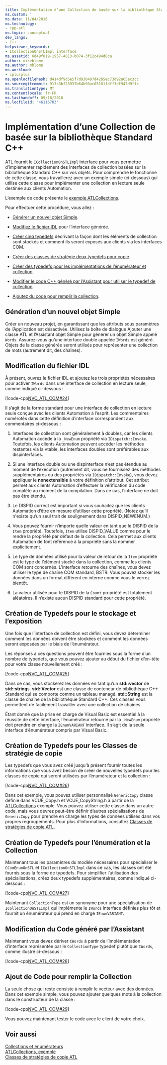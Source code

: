 ```yaml
---
title: Implémentation d’une Collection de basée sur la bibliothèque Standard C++ | Microsoft Docs
ms.custom: ''
ms.date: 11/04/2016
ms.technology:
- cpp-atl
ms.topic: conceptual
dev_langs:
- C++
helpviewer_keywords:
- ICollectionOnSTLImpl interface
ms.assetid: 6d49f819-1957-4813-b074-3f12c494d8ca
author: mikeblome
ms.author: mblome
ms.workload:
- cplusplus
ms.openlocfilehash: d414df9d5e5f7d930497d42b5ec73d92a65ac3cc
ms.sourcegitcommit: 913c3bf23937b64b90ac05181fdff3df947d9f1c
ms.translationtype: MT
ms.contentlocale: fr-FR
ms.lasthandoff: 09/18/2018
ms.locfileid: "46116703"
---
```

# <a name="implementing-a-c-standard-library-based-collection"></a>Implémentation d’une Collection de basée sur la bibliothèque Standard C++

ATL fournit le `ICollectionOnSTLImpl` interface pour vous permettre d’implémenter rapidement des interfaces de collection basées sur la bibliothèque Standard C++ sur vos objets. Pour comprendre le fonctionne de cette classe, vous travaillerez avec un exemple simple (ci-dessous) qui utilise cette classe pour implémenter une collection en lecture seule destinée aux clients Automation.

L’exemple de code présente le [exemple ATLCollections](../visual-cpp-samples.md).

Pour effectuer cette procédure, vous allez :

- [Générer un nouvel objet Simple](#vccongenerating_an_object).

- [Modifiez le fichier IDL](#vcconedit_the_idl) pour l’interface générée.

- [Créer cinq typedefs](#vcconstorage_and_exposure_typedefs) décrivant la façon dont les éléments de collection sont stockés et comment ils seront exposés aux clients via les interfaces COM.

- [Créer des classes de stratégie deux typedefs pour copie](#vcconcopy_classes).

- [Créer des typedefs pour les implémentations de l’énumérateur et collection](#vcconenumeration_and_collection).

- [Modifier le code C++ généré par l’Assistant pour utiliser le typedef de collection](#vcconedit_the_generated_code).

- [Ajoutez du code pour remplir la collection](#vcconpopulate_the_collection).

##  <a name="vccongenerating_an_object"></a> Génération d’un nouvel objet Simple

Créer un nouveau projet, en garantissant que les attributs sous paramètres de l’Application est désactivée. Utilisez la boîte de dialogue Ajouter une classe ATL et l’Assistant objet Simple pour générer un objet Simple appelé `Words`. Assurez-vous qu’une interface double appelée `IWords` est généré. Objets de la classe générée seront utilisés pour représenter une collection de mots (autrement dit, des chaînes).

##  <a name="vcconedit_the_idl"></a> Modification du fichier IDL

À présent, ouvrez le fichier IDL et ajoutez les trois propriétés nécessaires pour activer `IWords` dans une interface de collection en lecture seule, comme indiqué ci-dessous :

[!code-cpp[NVC_ATL_COM#24](../atl/codesnippet/cpp/implementing-an-stl-based-collection_1.idl)]

Il s’agit de la forme standard pour une interface de collection en lecture seule conçue avec les clients Automation à l’esprit. Les commentaires numérotés dans cette définition d’interface correspondent aux commentaires ci-dessous :

1. Interfaces de collection sont généralement à doubles, car les clients Automation accède à la `_NewEnum` propriété via `IDispatch::Invoke`. Toutefois, les clients Automation peuvent accéder les méthodes restantes via la vtable, les interfaces doubles sont préférables aux dispinterfaces.

2. Si une interface double ou une dispinterface n’est pas étendue au moment de l’exécution (autrement dit, vous ne fournissez des méthodes supplémentaires ou des propriétés via `IDispatch::Invoke`), vous devez appliquer le **nonextensible** à votre définition d’attribut. Cet attribut permet aux clients Automation d’effectuer la vérification du code complète au moment de la compilation. Dans ce cas, l’interface ne doit pas être étendu.

3. Le DISPID correct est important si vous souhaitez que les clients Automation d’être en mesure d’utiliser cette propriété. (Notez qu’il n'existe qu’un seul trait de soulignement dans DISPID_NEWENUM.)

4. Vous pouvez fournir n’importe quelle valeur en tant que le DISPID de la `Item` propriété. Toutefois, `Item` utilise DISPID_VALUE comme pour le rendre la propriété par défaut de la collection. Cela permet aux clients Automation de font référence à la propriété sans la nommer explicitement.

5. Le type de données utilisé pour la valeur de retour de la `Item` propriété est le type de l’élément stocké dans la collection, comme les clients COM sont concernés. L’interface retourne des chaînes, vous devez utiliser le type de chaîne COM standard, BSTR. Vous pouvez stocker les données dans un format différent en interne comme vous le verrez bientôt.

6. La valeur utilisée pour le DISPID de la `Count` propriété est totalement aléatoires. Il n’existe aucun DISPID standard pour cette propriété.

##  <a name="vcconstorage_and_exposure_typedefs"></a> Création de Typedefs pour le stockage et l’exposition

Une fois que l’interface de collection est défini, vous devez déterminer comment les données doivent être stockées et comment les données seront exposées par le biais de l’énumérateur.

Les réponses à ces questions peuvent être fournies sous la forme d’un nombre de typedefs, que vous pouvez ajouter au début du fichier d’en-tête pour votre classe nouvellement créé :

[!code-cpp[NVC_ATL_COM#25](../atl/codesnippet/cpp/implementing-an-stl-based-collection_2.h)]

Dans ce cas, vous stockerez les données en tant qu’un **std::vector** de **std::string**s. **std::Vector** est une classe de conteneur de bibliothèque C++ Standard qui se comporte comme un tableau managé. **std::String** est la classe de chaîne de la bibliothèque Standard C++. Ces classes vous permettent de facilement travailler avec une collection de chaînes.

Étant donné que la prise en charge de Visual Basic est essentiel à la réussite de cette interface, l’énumérateur retourné par la `_NewEnum` propriété doit prendre en charge la `IEnumVARIANT` interface. Il s’agit de la seule interface d’énumérateur compris par Visual Basic.

##  <a name="vcconcopy_classes"></a> Création de Typedefs pour les Classes de stratégie de copie

Les typedefs que vous avez créé jusqu'à présent fournir toutes les informations que vous avez besoin de créer de nouvelles typedefs pour les classes de copie qui seront utilisées par l’énumérateur et la collection :

[!code-cpp[NVC_ATL_COM#26](../atl/codesnippet/cpp/implementing-an-stl-based-collection_3.h)]

Dans cet exemple, vous pouvez utiliser personnalisé `GenericCopy` classe définie dans VCUE_Copy.h et VCUE_CopyString.h à partir de la [ATLCollections](../visual-cpp-samples.md) exemple. Vous pouvez utiliser cette classe dans un autre code, mais vous devrez peut-être définir d’autres spécialisations de `GenericCopy` pour prendre en charge les types de données utilisés dans vos propres regroupements. Pour plus d’informations, consultez [Classes de stratégies de copie ATL](../atl/atl-copy-policy-classes.md).

##  <a name="vcconenumeration_and_collection"></a> Création de Typedefs pour l’énumération et la Collection

Maintenant tous les paramètres du modèle nécessaires pour spécialiser le `CComEnumOnSTL` et `ICollectionOnSTLImpl` dans ce cas, les classes ont été fournis sous la forme de typedefs. Pour simplifier l’utilisation des spécialisations, créez deux typedefs supplémentaires, comme indiqué ci-dessous :

[!code-cpp[NVC_ATL_COM#27](../atl/codesnippet/cpp/implementing-an-stl-based-collection_4.h)]

Maintenant `CollectionType` est un synonyme pour une spécialisation de `ICollectionOnSTLImpl` qui implémente le `IWords` interface définies plus tôt et fournit un énumérateur qui prend en charge `IEnumVARIANT`.

##  <a name="vcconedit_the_generated_code"></a> Modification du Code généré par l’Assistant

Maintenant vous devez dériver `CWords` à partir de l’implémentation d’interface représentée par le `CollectionType` typedef plutôt que `IWords`, comme illustré ci-dessous :

[!code-cpp[NVC_ATL_COM#28](../atl/codesnippet/cpp/implementing-an-stl-based-collection_5.h)]

##  <a name="vcconpopulate_the_collection"></a> Ajout de Code pour remplir la Collection

La seule chose qui reste consiste à remplir le vecteur avec des données. Dans cet exemple simple, vous pouvez ajouter quelques mots à la collection dans le constructeur de la classe :

[!code-cpp[NVC_ATL_COM#29](../atl/codesnippet/cpp/implementing-an-stl-based-collection_6.h)]

Vous pouvez maintenant tester le code avec le client de votre choix.

## <a name="see-also"></a>Voir aussi

[Collections et énumérateurs](../atl/atl-collections-and-enumerators.md)<br/>
[ATLCollections, exemple](../visual-cpp-samples.md)<br/>
[Classes de stratégies de copie ATL](../atl/atl-copy-policy-classes.md)

